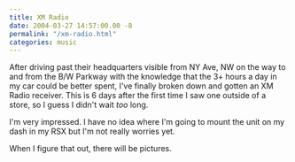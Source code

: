 ```yaml
---
title: XM Radio
date: 2004-03-27 14:57:00.00 -8
permalink: "/xm-radio.html"
categories: music
---
```

After driving past their headquarters visible from NY Ave, NW on the way to and from the B/W Parkway with the knowledge that the 3+ hours a day in my car could be better spent, I've finally broken down and gotten an XM Radio receiver. This is 6 days after the first time I saw one outside of a store, so I guess I didn't wait _too_ long.

I'm very impressed. I have no idea where I'm going to mount the unit on my dash in my RSX but I'm not really worries yet.

When I figure that out, there will be pictures.
